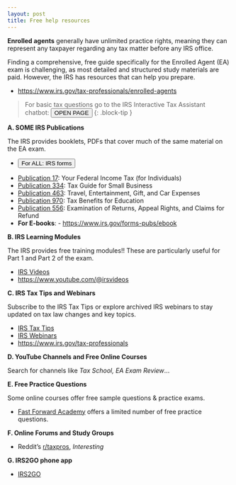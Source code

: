 ```yaml
---
layout: post
title: Free help resources
--- 
```


<script>
function button3() { window.open("www.irs.gov/help/ita"); }
</script>

**Enrolled agents** generally have unlimited practice rights, meaning they can represent any taxpayer regarding any tax matter before any IRS office.

Finding a comprehensive, free guide specifically for the Enrolled Agent (EA) exam is challenging, as most detailed and structured study materials are paid. However, the IRS has resources that can help you prepare.
- https://www.irs.gov/tax-professionals/enrolled-agents

> For basic tax questions go to the IRS Interactive Tax Assistant chatbot:
> <button onclick="button3()">OPEN PAGE</button>
{: .block-tip }

**A. SOME IRS Publications**

The IRS provides booklets, PDFs that cover much of the same material on the EA exam.

- <button onclick="buttonFunc()">For ALL: IRS forms</button>
<script>
function buttonFunc() { window.open("https://www.irs.gov/forms-pubs"); }
</script>

- [Publication 17](https://www.irs.gov/pub/irs-pdf/p17.pdf): Your Federal Income Tax (for Individuals)
- [Publication 334](https://www.irs.gov/pub/irs-pdf/p334.pdf): Tax Guide for Small Business
- [Publication 463](https://www.irs.gov/pub/irs-pdf/p463.pdf): Travel, Entertainment, Gift, and Car Expenses
- [Publication 970](https://www.irs.gov/pub/irs-pdf/p970.pdf): Tax Benefits for Education
- [Publication 556](https://www.irs.gov/pub/irs-pdf/p556.pdf): Examination of Returns, Appeal Rights, and Claims for Refund
- **For E-books**: - https://www.irs.gov/forms-pubs/ebook

**B. IRS Learning Modules**

The IRS provides free training modules!! These are particularly useful for Part 1 and Part 2 of the exam.

- [IRS Videos](https://www.irs.gov/newsroom/videos)
- https://www.youtube.com/@irsvideos

**C. IRS Tax Tips and Webinars**

Subscribe to the IRS Tax Tips or explore archived IRS webinars to stay updated on tax law changes and key topics.

- [IRS Tax Tips](https://www.irs.gov/newsroom/irs-tax-tips)
- [IRS Webinars]([fix](https://www.irs.gov/newsroom/videos))
- https://www.irs.gov/tax-professionals

**D. YouTube Channels and Free Online Courses**

Search for channels like *Tax School, EA Exam Review*...

**E. Free Practice Questions**

Some online courses offer free sample questions & practice exams.
- [Fast Forward Academy](https://fastforwardacademy.com) offers a limited number of free practice questions.

**F. Online Forums and Study Groups**

- Reddit’s [r/taxpros](https://www.reddit.com/r/taxpros/), *Interesting*

**G. IRS2GO phone app**

- [IRS2GO](https://www.irs.gov/help/irs2goapp)
